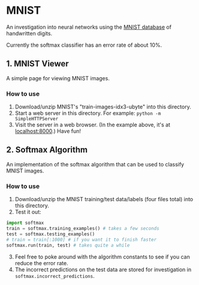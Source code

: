 # MNIST

An investigation into neural networks using the [MNIST database](http://yann.lecun.com/exdb/mnist/) of handwritten digits.

Currently the softmax classifier has an error rate of about 10%.

## 1. MNIST Viewer

A simple page for viewing MNIST images.

### How to use

1. Download/unzip MNIST's "train-images-idx3-ubyte" into this directory.
2. Start a web server in this directory. For example: `python -m SimpleHTTPServer`
3. Visit the server in a web browser. (In the example above, it's at [localhost:8000](http://localhost:8000).) Have fun!

## 2. Softmax Algorithm

An implementation of the softmax algorithm that can be used to classify MNIST images.

### How to use

1. Download/unzip the MNIST training/test data/labels (four files total) into this directory.
2. Test it out:

```python
import softmax
train = softmax.training_examples() # takes a few seconds
test = softmax.testing_examples()
# train = train[:1000] # if you want it to finish faster
softmax.run(train, test) # takes quite a while
```

3. Feel free to poke around with the algorithm constants to see if you can reduce the error rate.
4. The incorrect predictions on the test data are stored for investigation in `softmax.incorrect_predictions`.

